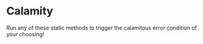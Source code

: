 # Calamity
Run any of these static methods to trigger the calamitous error condition of your choosing!
